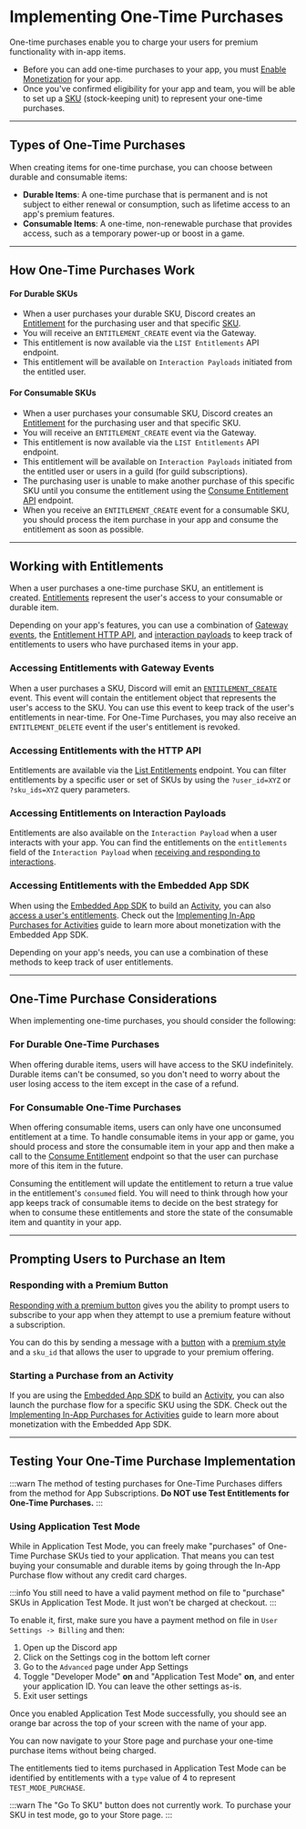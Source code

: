 # Implementing One-Time Purchases

One-time purchases enable you to charge your users for premium functionality with in-app items. 

- Before you can add one-time purchases to your app, you must [Enable Monetization](/docs/monetization/enabling-monetization) for your app.
- Once you've confirmed eligibility for your app and team, you will be able to set up a [SKU](/docs/resources/sku) (stock-keeping unit) to represent your one-time purchases.

---

## Types of One-Time Purchases

When creating items for one-time purchase, you can choose between durable and consumable items:

- **Durable Items**: A one-time purchase that is permanent and is not subject to either renewal or consumption, such as lifetime access to an app's premium features.
- **Consumable Items**: A one-time, non-renewable purchase that provides access, such as a temporary power-up or boost in a game.

---

## How One-Time Purchases Work

#### For Durable SKUs
- When a user purchases your durable SKU, Discord creates an [Entitlement](/docs/resources/entitlement) for the purchasing user and that specific [SKU](/docs/resources/sku). 
- You will receive an `ENTITLEMENT_CREATE` event via the Gateway.
- This entitlement is now available via the `LIST Entitlements` API endpoint.
- This entitlement will be available on `Interaction Payloads` initiated from the entitled user.

#### For Consumable SKUs
- When a user purchases your consumable SKU, Discord creates an [Entitlement](/docs/resources/entitlement) for the purchasing user and that specific SKU. 
- You will receive an `ENTITLEMENT_CREATE` event via the Gateway.
- This entitlement is now available via the `LIST Entitlements` API endpoint.
- This entitlement will be available on `Interaction Payloads` initiated from the entitled user or users in a guild (for guild subscriptions).
- The purchasing user is unable to make another purchase of this specific SKU until you consume the entitlement using the [Consume Entitlement API](/docs/resources/entitlement#consume-an-entitlement) endpoint.
- When you receive an `ENTITLEMENT_CREATE` event for a consumable SKU, you should process the item purchase in your app and consume the entitlement as soon as possible.

---

## Working with Entitlements

When a user purchases a one-time purchase SKU, an entitlement is created. [Entitlements](/docs/resources/entitlement) represent the user's access to your consumable or durable item.

Depending on your app's features, you can use a combination of [Gateway events](/docs/events/gateway-events#entitlements), the [Entitlement HTTP API](/docs/resources/entitlement), and [interaction payloads](/docs/interactions/receiving-and-responding) to keep track of entitlements to users who have purchased items in your app.

### Accessing Entitlements with Gateway Events

When a user purchases a SKU, Discord will emit an [`ENTITLEMENT_CREATE`](/docs/events/gateway-events#entitlements) event. This event will contain the entitlement object that represents the user's access to the SKU. You can use this event to keep track of the user's entitlements in near-time. For One-Time Purchases, you may also receive an `ENTITLEMENT_DELETE` event if the user's entitlement is revoked.

### Accessing Entitlements with the HTTP API

Entitlements are available via the [List Entitlements](/docs/resources/entitlement#list-entitlements) endpoint. You can filter entitlements by a specific user or set of SKUs by using the `?user_id=XYZ` or `?sku_ids=XYZ` query parameters.

### Accessing Entitlements on Interaction Payloads

Entitlements are also available on the `Interaction Payload` when a user interacts with your app. You can find the entitlements on the `entitlements` field of the `Interaction Payload` when [receiving and responding to interactions](/docs/interactions/receiving-and-responding).

### Accessing Entitlements with the Embedded App SDK

When using the [Embedded App SDK](/docs/developer-tools/embedded-app-sdk) to build an [Activity](/docs/activities/overview), you can also [access a user's entitlements](/docs/developer-tools/embedded-app-sdk#getentitlements). Check out the [Implementing In-App Purchases for Activities](/docs/monetization/implementing-iap-for-activities) guide to learn more about monetization with the Embedded App SDK.

Depending on your app's needs, you can use a combination of these methods to keep track of user entitlements.

---

## One-Time Purchase Considerations

When implementing one-time purchases, you should consider the following:

### For Durable One-Time Purchases

When offering durable items, users will have access to the SKU indefinitely. Durable items can't be consumed, so you don't need to worry about the user losing access to the item except in the case of a refund.

### For Consumable One-Time Purchases
When offering consumable items, users can only have one unconsumed entitlement at a time. To handle consumable items in your app or game, you should process and store the consumable item in your app and then make a call to the [Consume Entitlement](/docs/resources/entitlement#consume-an-entitlement) endpoint so that the user can purchase more of this item in the future.

Consuming the entitlement will update the entitlement to return a true value in the entitlement's `consumed` field. You will need to think through how your app keeps track of consumable items to decide on the best strategy for when to consume these entitlements and store the state of the consumable item and quantity in your app.

---

## Prompting Users to Purchase an Item

### Responding with a Premium Button

[Responding with a premium button](/docs/monetization/managing-skus#responding-with-a-premium-button) gives you the ability to prompt users to subscribe to your app when they attempt to use a premium feature without a subscription.

You can do this by sending a message with a [button](/docs/components/reference#button) with a [premium style](/docs/components/reference#button-button-styles) and a `sku_id` that allows the user to upgrade to your premium offering.  

### Starting a Purchase from an Activity

If you are using the [Embedded App SDK](/docs/developer-tools/embedded-app-sdk) to build an [Activity](/docs/activities/overview), you can also launch the purchase flow for a specific SKU using the SDK. Check out the [Implementing In-App Purchases for Activities](/docs/monetization/implementing-iap-for-activities) guide to learn more about monetization with the Embedded App SDK.

---

## Testing Your One-Time Purchase Implementation

:::warn
The method of testing purchases for One-Time Purchases differs from the method for App Subscriptions. **Do NOT use Test Entitlements for One-Time Purchases.**
:::

### Using Application Test Mode

While in Application Test Mode, you can freely make "purchases" of One-Time Purchase SKUs tied to your application. That means you can test buying your consumable and durable items by going through the In-App Purchase flow without any credit card charges.

:::info
You still need to have a valid payment method on file to "purchase" SKUs in Application Test Mode. It just won't be charged at checkout.
:::

To enable it, first, make sure you have a payment method on file in `User Settings -> Billing` and then:

1. Open up the Discord app
2. Click on the Settings cog in the bottom left corner
3. Go to the `Advanced` page under App Settings
4. Toggle "Developer Mode" **on** and "Application Test Mode" **on**, and enter your application ID. You can leave the other settings as-is.
5. Exit user settings

Once you enabled Application Test Mode successfully, you should see an orange bar across the top of your screen with the name of your app.

You can now navigate to your Store page and purchase your one-time purchase items without being charged.

The entitlements tied to items purchased in Application Test Mode can be identified by entitlements with a `type` value of 4 to represent `TEST_MODE_PURCHASE`.

:::warn
The "Go To SKU" button does not currently work. To purchase your SKU in test mode, go to your Store page.
:::

